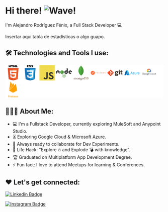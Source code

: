 # Hi there! <img src="https://user-images.githubusercontent.com/42378118/110234147-e3259600-7f4e-11eb-95be-0c4047144dea.gif" alt="Wave!" width="30" height="30">

I'm Alejandro Rodríguez Fénix, a Full Stack Developer 💻

<!-- ![coding](https://camo.githubusercontent.com/5352b6b2b973a416adb9f788796e6e861e6ff286d2d83780df8ef7d90d4ca349/68747470733a2f2f6d656469612e67697068792e636f6d2f6d656469612f53576f536b4e36447854737a71494b4571762f67697068792e676966) --> Insertar aquí tabla de estadísticas o algo guapo.

## 🛠️ Technologies and Tools I use:
<div style="background-color:white">
<img src="https://raw.githubusercontent.com/devicons/devicon/master/icons/html5/html5-original-wordmark.svg" width="50" height="50"> 
<img src="https://raw.githubusercontent.com/devicons/devicon/master/icons/css3/css3-original-wordmark.svg" width="50" height="50">  
<!-- <img src="https://raw.githubusercontent.com/devicons/devicon/master/icons/sass/sass-original.svg" width="50" height="50"> -->  
<img src="https://raw.githubusercontent.com/devicons/devicon/master/icons/javascript/javascript-original.svg" width="50" height="50"> 
<!-- <img src="https://raw.githubusercontent.com/devicons/devicon/master/icons/react/react-original-wordmark.svg" width="50" height="50">  -->
<img src="https://raw.githubusercontent.com/devicons/devicon/master/icons/nodejs/nodejs-original-wordmark.svg" width="50" height="50">  
<img src="https://raw.githubusercontent.com/devicons/devicon/master/icons/mongodb/mongodb-original-wordmark.svg" width="50" height="50"> 
<img src="https://raw.githubusercontent.com/devicons/devicon/master/icons/postman/postman-original-wordmark.svg" width="50" height="50"> 
<img src="https://raw.githubusercontent.com/devicons/devicon/master/icons/git/git-original-wordmark.svg" width="50" height="50"> 
<img src="https://raw.githubusercontent.com/devicons/devicon/master/icons/azure/azure-original-wordmark.svg" width="50" height="50"> 
<img src="https://raw.githubusercontent.com/devicons/devicon/master/icons/googlecloud/googlecloud-original-wordmark.svg" width="50" height="50"> 
<img src="https://raw.githubusercontent.com/devicons/devicon/master/icons/firebase/firebase-plain-wordmark.svg" width="50" height="50"> 
</div>

## 👨🏻‍💻 About Me:
- 💻 I'm a Fullstack Developer, currently exploring MuleSoft and Anypoint Studio.
- ⏳ Exploring Google Cloud & Microsoft Azure.
- 🚀 Always ready to collaborate for Dev Experiments.
- 🎯 Life Hack: "Explore 🔥 and Explode 💣 with knowledge".
- 🏆 Graduated on Multiplatform App Development Degree.
- ⚡ Fun fact: I love to attend Meetups for learning & Conferences.

## ❤️ Let's get connected:
[![Linkedin Badge](https://img.shields.io/badge/-LinkedIn-blue?style=flat-square&logo=Linkedin&logoColor=white&link=https://www.linkedin.com/in/alejandro-rodriguez-fenix-09861a297/)]([https://www.linkedin.com/in/alejandro-rodríguez-fénix/](https://www.linkedin.com/in/alejandro-rodriguez-fenix-09861a297/))
<!-- [![Twitter Badge](https://img.shields.io/badge/-Twitter-1DA1F2?style=flat-square&logo=Twitter&logoColor=white&link=https://twitter.com/alejandrofenix)](https://twitter.com/alejandrofenix) -->
<!-- [![Facebook Badge](https://img.shields.io/badge/-Facebook-4267B2?style=flat-square&logo=Facebook&logoColor=white&link=https://www.facebook.com/alejandro.rodriguezfenix)](https://www.facebook.com/alejandro.rodriguezfenix) --> 
[![Instagram Badge](https://img.shields.io/badge/-Instagram-E4405F?style=flat-square&logo=Instagram&logoColor=white&link=https://www.instagram.com/alejandrofenix)](https://www.instagram.com/alejandrofenix)



<!--
Hi there!  <img height="50px" src="https://user-images.githubusercontent.com/42378118/110234147-e3259600-7f4e-11eb-95be-0c4047144dea.gif">

I'm Alejandro Rodríguez Fénix, Full Stack Developer 💻

<img src="https://camo.githubusercontent.com/5352b6b2b973a416adb9f788796e6e861e6ff286d2d83780df8ef7d90d4ca349/68747470733a2f2f6d656469612e67697068792e636f6d2f6d656469612f53576f536b4e36447854737a71494b4571762f67697068792e676966">

🛠️ Technologies and Tools I use:

<img src="https://raw.githubusercontent.com/devicons/devicon/master/icons/html5/html5-original-wordmark.svg" alt="html5" width="40" height="40" style="max-width: 100%;">
css3 sass javascript webpack react gatsby nodejs express mongodb postman git azure google cloud firebase

👨🏻‍💻 About Me:
💻 I'm a Fullstack Developer, currently exploring MuleSoft and Anypoint Studio
⏳ Exploring Google Cloud & Microsoft Azure
🚀 Always ready to collaborate for Dev Experiments
🎯 Life Hack: "Explore 🔥 and Explode 💣 with knowledge"
🏆 Graduated on Multiplatform App Development Degree
⚡ Fun fact: I love to attend Meetups for learning & Conferences
❤️ Let's get connected:

Linkedin Badge Twitter Badge Facebook Badge Instagram Badge Linkedin Badge
<p align="center">BADGE.S HERE</p>
<img src=" "> 
--> 
